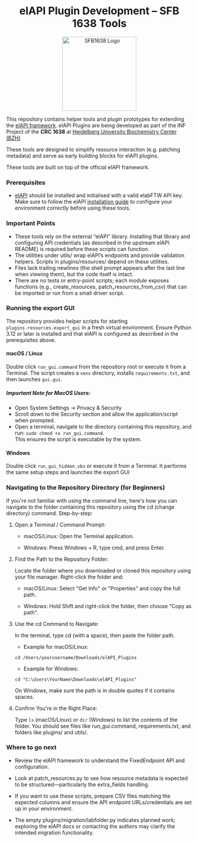 <h1 align="center">elAPI Plugin Development – SFB 1638 Tools</h1>
<p align="center">
  <img src="https://github.com/user-attachments/assets/e8ce314e-2f66-47af-9d08-b94324646984" alt="SFB1638 Logo" width="200">
</p>


This repository contains helper tools and plugin prototypes for extending the [elAPI framework](https://github.com/uhd-urz/elAPI). elAPI Plugins are being
developed as part of the INF Project of the **CRC 1638** at [Heidelberg University Biochemistry Center (BZH)](https://bzh.db-engine.de/)

These tools are designed to simplify resource interaction (e.g. patching metadata) and serve as early building blocks for elAPI plugins.

These tools are built on top of the official elAPI framework.

### Prerequisites
* [elAPI](https://github.com/uhd-urz/elAPI?tab=readme-ov-file#installation) should be installed and initialised with
a valid elabFTW API key. Make sure to follow the elAPI [installation guide](https://github.com/uhd-urz/elAPI?tab=readme-ov-file#installation)
to configure your environment correctly before using these tools.    


### Important Points
* These tools rely on the external “elAPI” library. Installing that library and configuring API credentials
(as described in the upstream elAPI README) is required before these scripts can function.
* The utilities under utils/ wrap elAPI’s endpoints and provide validation helpers. Scripts in plugins/resources/ depend
on these utilities.
* Files lack trailing newlines (the shell prompt appears after the last line when viewing them), but the code itself is intact.
* There are no tests or entry-point scripts; each module exposes functions (e.g., create_resources, patch_resources_from_csv)
that can be imported or run from a small driver script.

### Running the export GUI
The repository provides helper scripts for starting `plugins.resources.export_gui` in a fresh
virtual environment. Ensure Python 3.12 or later is installed and that elAPI is configured as
described in the prerequisites above.

#### macOS / Linux

Double click `run_gui.command` from the repository root or execute it from a Terminal. The script creates a `venv` directory,
installs `requirements.txt`, and then launches `gui.gui`.
##### Important Note for MacOS Users:
* Open System Settings → Privacy & Security
* Scroll down to the Security section and allow the application/script when prompted.
* Open a terminal, navigate to the directory containing this repository, and run:
```sudo chmod +x run_gui.command```.  
This ensures the script is executable by the system.

#### Windows

Double click `run_gui_hidden.vbs` or execute it from a Terminal. It performs the same setup steps and launches the
export GUI

### Navigating to the Repository Directory (for Beginners)

If you're not familiar with using the command line, here's how you can navigate to the folder containing this repository using the cd (change directory) command.
Step-by-step:

1. Open a Terminal / Command Prompt:

    * macOS/Linux: Open the Terminal application.

    *    Windows: Press Windows + R, type cmd, and press Enter.

1. Find the Path to the Repository Folder:

   Locate the folder where you downloaded or cloned this repository using your file manager.
   Right-click the folder and:

    * macOS/Linux: Select "Get Info" or "Properties" and copy the full path.

    * Windows: Hold Shift and right-click the folder, then choose "Copy as path".

1. Use the cd Command to Navigate:

    In the terminal, type cd (with a space), then paste the folder path.

    * Example for macOS/Linux:

    `cd /Users/yourusername/Downloads/elAPI_Plugins`

    * Example for Windows:

    `cd "C:\Users\YourName\Downloads\elAPI_Plugins"`

    On Windows, make sure the path is in double quotes if it contains spaces.

1. Confirm You're in the Right Place:

    Type `ls` (macOS/Linux) or `dir` (Windows) to list the contents of the folder. You should see files like run_gui.command,
   requirements.txt, and folders like plugins/ and utils/.

### Where to go next

* Review the elAPI framework to understand the FixedEndpoint API and configuration.

* Look at patch_resources.py to see how resource metadata is expected to be structured—particularly the extra_fields handling.

* If you want to use these scripts, prepare CSV files matching the expected columns and ensure the API endpoint 
URLs/credentials are set up in your environment.

* The empty plugins/migration/labfolder.py indicates planned work; exploring the elAPI docs or contacting the authors
may clarify the intended migration functionality.
